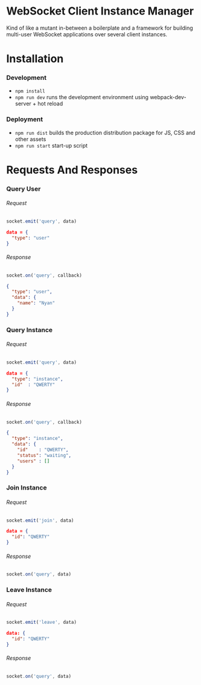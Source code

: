 # WebSocket Client Instance Manager

Kind of like a mutant in-between a boilerplate and a framework for building multi-user WebSocket applications over several client instances.

# Installation

### Development

* `npm install`
* `npm run dev` runs the development environment using webpack-dev-server + hot reload

### Deployment

* `npm run dist` builds the production distribution package for JS, CSS and other assets
* `npm run start` start-up script

# Requests And Responses

### Query User

###### Request
```js
socket.emit('query', data)
```
```json
data = {
  "type": "user"
}
```
###### Response
```js
socket.on('query', callback)
```
```json
{
  "type": "user",
  "data": {
    "name": "Nyan"
  }
}
```

### Query Instance
###### Request
```js
socket.emit('query', data)
```
```json
data = {
  "type": "instance",
  "id"  : "QWERTY"
}
```
###### Response
```js
socket.on('query', callback)
```
```json
{
  "type": "instance",
  "data": {
    "id"    : "QWERTY",
    "status": "waiting",
    "users" : []
  }
}
```

### Join Instance
###### Request
```js
socket.emit('join', data)
```
```json
data = {
  "id": "QWERTY"
}
```
###### Response
```js
socket.on('query', data)
```

### Leave Instance
###### Request
```js
socket.emit('leave', data)
```
```json
data: {
  "id": "QWERTY"
}
```
###### Response
```js
socket.on('query', data)
```
